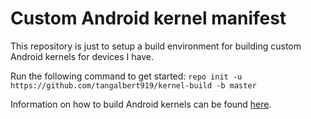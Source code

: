 # Custom Android kernel manifest

This repository is just to setup a build environment for building custom Android kernels for devices I have.

Run the following command to get started: `repo init -u https://github.com/tangalbert919/kernel-build -b master`

Information on how to build Android kernels can be found [here](https://source.android.com/setup/build/building-kernels).
